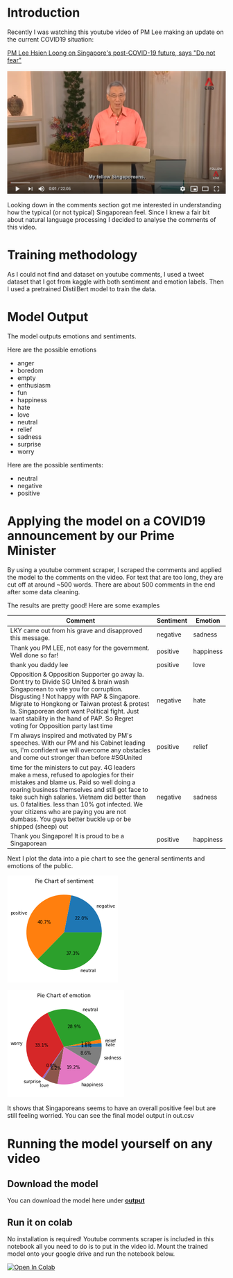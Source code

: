 # Introduction
Recently I was watching this youtube video of PM Lee making an update on the current COVID19 situation:

[PM Lee Hsien Loong on Singapore's post-COVID-19 future, says "Do not fear" ](https://www.youtube.com/watch?v=rAhuD368Ij0) 

![video](video.png)

Looking down in the comments section got me interested in understanding how the typical (or not typical) Singaporean feel. Since I knew a fair bit about natural language processing I decided to analyse the comments of this video.
# Training methodology
As I could not find and dataset on youtube comments, I used a tweet dataset that I got from kaggle with both sentiment and emotion labels. Then I used a pretrained DistilBert model to train the data. 

# Model Output
The model outputs emotions and sentiments. 

Here are the possible emotions
* anger
* boredom
* empty
* enthusiasm
* fun
* happiness
* hate
* love
* neutral
* relief
* sadness
* surprise
* worry

Here are the possible sentiments:
* neutral
* negative
* positive

# Applying the model on a COVID19 announcement by our Prime Minister

By using a youtube comment scraper, I scraped the comments and applied the model to the comments on the video. For text that are too long, they are cut off at around ~500 words. There are about 500 comments in the end after some data cleaning.

The results are pretty good!
Here are some examples

| Comment | Sentiment | Emotion |
| --- | --- | --- |
| LKY came out from his grave and disapproved this message. | negative | sadness |
| Thank you PM LEE, not easy for the government. Well done so far! | positive | happiness |
| thank you daddy lee | positive | love |
| Opposition & Opposition Supporter go away la.  Dont try to Divide SG United & brain  wash Singaporean to vote you for corruption.  Disgusting ! Not happy with PAP & Singapore.  Migrate to Hongkong or Taiwan protest & protest la.  Singaporean dont want Political fight.  Just want stability in the hand  of PAP.    So Regret voting for Opposition party last time | negative | hate |
| I'm always inspired and motivated by PM's speeches.  With our PM and his Cabinet leading us, I'm confident we will overcome any obstacles and come out stronger than before #SGUnited | positive | relief |
| time for the ministers to cut pay. 4G leaders make a mess, refused to apologies for their mistakes and blame us. Paid so well doing a roaring business themselves and still got face to take such high salaries. Vietnam did better than us. 0 fatalities. less than 10% got infected. We your citizens who are paying you are not dumbass. You guys better buckle up or be shipped (sheep) out | negative | sadness | 
| Thank you Singapore!  It is proud to be a Singaporean | positive | happiness |

Next I plot the data into a pie chart to see the general sentiments and emotions of the public.

![sentiment_image](sentiment.png)

![emotion_image](emotion.png)

It shows that Singaporeans seems to have an overall positive feel but are still feeling worried.
You can see the final model output in out.csv

# Running the model yourself on any video
## Download the model

You can download the model here under [**output**](https://www.kaggle.com/garyongguanjie/comments-analysis/output)

## Run it on colab
No installation is required! Youtube comments scraper is included in this notebook all you need to do is to put in the video id.
Mount the trained model onto your google drive and run the notebook below.

[![Open In Colab](https://colab.research.google.com/assets/colab-badge.svg)](https://colab.research.google.com/github/garyongguanjie/youtube_comments_sentiment_emotion/blob/master/sentiment.ipynb)
